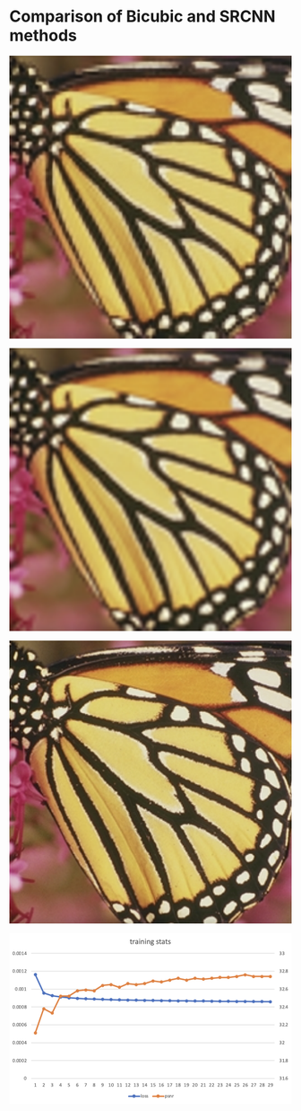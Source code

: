 # Comparison of Bicubic and SRCNN methods

![With SRCNN:](figure/SRCNN.png)

![With Bicubic:](figure/Bicubic.png)

![High resolution Groud Truth:](figure/GT.png)

![Training plot for CNN model:](figure/plot.png)